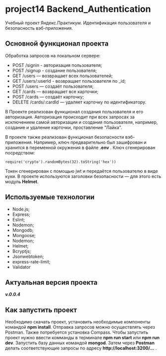 
# **project14 Backend_Authentication**

Учебный проект Яндекс.Практикум. Идентификация пользователя и безопасность вэб-приложения.

## **Основной функционал проекта**

Обработка запросов на локальном сервере:
+ POST /signin - авторизация пользователя;
+ POST /signup - создание пользователя;
+ GET /users — возвращает всех пользователей;
+ GET /users/:userId - возвращает пользователя по _id;
+ POST /users — создаёт пользователя;
+ GET /cards — возвращает все карточки;
+ POST /cards — создаёт карточку;
+ DELETE /cards/:cardId — удаляет карточку по идентификатору.

В Проекте реализован функционал создания пользователя и его авторизация. Авторизация происходит при всех запросах за исключением самой авторизации и создания пользователя, например, создание и удаление карточки, проставление "Лайка".

В проекте также реализован функционал безопасности вэб-приложения. Например, ключ предварительно был зашифрован и хранится в переменной окружения в файле **.env** .
Ключ сгенерирован посредством:

``` 
require('crypto').randomBytes(32).toString('hex'))
```

Токен сгенерирован с помощью jwt и передаётся пользователю в виде куки. В проекте используются заголовки безопасности — для этого есть модуль **Helmet**. 

## **Используемые технологии**

+ Node.js;
+ Express;
+ Eslint;
+ Nodemon;
+ Mongodb;
+ Mongoose;
+ Nodemon;
+ Helmet;
+ Bcryptjs;
+ Jsonwebtoken;
+ express-rate-limit;
+ Validator

## **Актуальная версия проекта**

***v.0.0.4***

## **Как запустить проект**

Необходимо скачать проект, установить необходимые компоненты командой **npm install**. Отправка запросов можно осуществлять через Postman.  Также потребуется установка Compass. Чтобы запустить проект нужно ввести комманды в терминале **npm run start** или **npm run dev**. Запустить базу данных командой **mongod**. Затем через **Postman** делать соответствующие запросы по адресу  **http://localhost:3200/...** .
